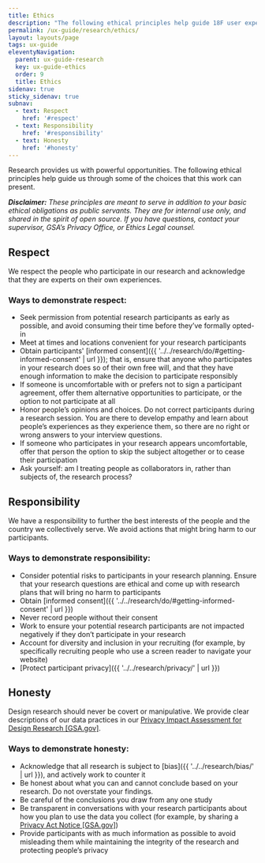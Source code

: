 ```yaml
---
title: Ethics
description: "The following ethical principles help guide 18F user experience (UX) designers through some of the choices that this work can present."
permalink: /ux-guide/research/ethics/
layout: layouts/page
tags: ux-guide
eleventyNavigation: 
  parent: ux-guide-research
  key: ux-guide-ethics
  order: 9
  title: Ethics
sidenav: true
sticky_sidenav: true
subnav:
  - text: Respect
    href: '#respect'
  - text: Responsibility
    href: '#responsibility'
  - text: Honesty
    href: '#honesty'
---
```


Research provides us with powerful opportunities. The following ethical principles help guide us through some of the choices that this work can present.

***Disclaimer:*** *These principles are meant to serve in addition to your basic ethical obligations as public servants. They are for internal use only, and shared in the spirit of open source. If you have questions, contact your supervisor, GSA’s Privacy Office, or Ethics Legal counsel.*

## Respect

We respect the people who participate in our research and acknowledge  
that they are experts on their own experiences.

### Ways to demonstrate respect:

- Seek permission from potential research participants as early as possible, and avoid consuming their time before they’ve formally opted-in
- Meet at times and locations convenient for your research participants
- Obtain participants' [informed consent]({{ '../../research/do/#getting-informed-consent' | url }}); that is, ensure that anyone who participates in your research does so of their own free will, and that they have enough information to make the decision to participate responsibly
- If someone is uncomfortable with or prefers not to sign a participant agreement, offer them alternative opportunities to participate, or the option to not participate at all
- Honor people’s opinions and choices. Do not correct participants during a research session. You are there to develop empathy and learn about people’s experiences as they experience them, so there are no right or wrong answers to your interview questions.
- If someone who participates in your research appears uncomfortable, offer that person the option to skip the subject altogether or to cease their participation
- Ask yourself: am I treating people as collaborators in, rather than subjects of, the research process?


## Responsibility

We have a responsibility to further the best interests of the people and the country we collectively serve. We avoid actions that might bring harm to our participants.

### Ways to demonstrate responsibility:

- Consider potential risks to participants in your research planning. Ensure that your research questions are ethical and come up with research plans that will bring no harm to participants
- Obtain [informed consent]({{ '../../research/do/#getting-informed-consent' | url }})
- Never record people without their consent
- Work to ensure your potential research participants are not impacted negatively if they don’t participate in your research
- Account for diversity and inclusion in your recruiting (for example, by specifically recruiting people who use a screen reader to navigate your website)
- [Protect participant privacy]({{ '../../research/privacy/' | url }})


## Honesty

Design research should never be covert or manipulative. We provide clear descriptions of our data practices in our [Privacy Impact Assessment for Design Research [GSA.gov]](https://www.gsa.gov/cdnstatic/20181022%20-%20Design%20Research%20PIA_posted%20version.pdf).

### Ways to demonstrate honesty:

- Acknowledge that all research is subject to [bias]({{ '../../research/bias/' | url }}), and actively work to counter it
- Be honest about what you can and cannot conclude based on your research. Do not overstate your findings.
- Be careful of the conclusions you draw from any one study
- Be transparent in conversations with your research participants about how you plan to use the data you collect (for example, by sharing a [Privacy Act Notice [GSA.gov]](https://www.gsa.gov/reference/gsa-privacy-program/privacy-act-statement-for-design-research))
- Provide participants with as much information as possible to avoid misleading them while maintaining the integrity of the research and protecting people’s privacy
